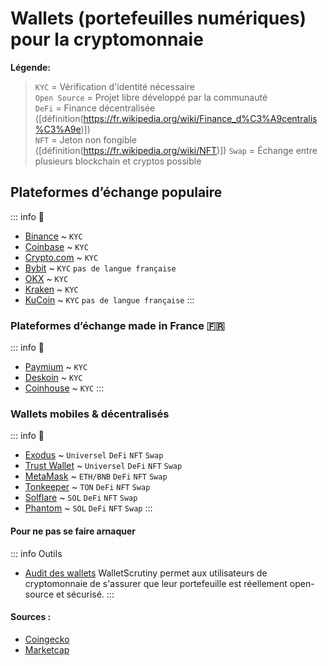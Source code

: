 # Wallets (portefeuilles numériques) pour la cryptomonnaie

**Légende:**
> `KYC` = Vérification d'identité nécessaire <br>
> `Open Source` = Projet libre développé par la communauté <br>
> `DeFi` = Finance décentralisée ([définition(https://fr.wikipedia.org/wiki/Finance_d%C3%A9centralis%C3%A9e)]) <br>
> `NFT` = Jeton non fongible ([définition(https://fr.wikipedia.org/wiki/NFT)])
> `Swap` = Échange entre plusieurs blockchain et cryptos possible

##  Plateformes d’échange populaire
::: info 📜
- [Binance](https://www.binance.com/fr) ~ `KYC`
- [Coinbase](https://www.binance.com/fr) ~ `KYC`
- [Crypto.com](https://crypto.com/fr) ~ `KYC`
- [Bybit](https://www.bybit.com/) ~ `KYC` `pas de langue française`
- [OKX](https://www.okx.com/fr) ~ `KYC`
- [Kraken](https://www.kraken.com/fr) ~ `KYC`
- [KuCoin](https://www.kucoin.com/) ~ `KYC` `pas de langue française`
:::

###  Plateformes d’échange made in France 🇫🇷
::: info 📜
- [Paymium](https://www.paymium.com) ~ `KYC`
- [Deskoin](https://www.deskoin.com) ~ `KYC`
- [Coinhouse](https://www.coinhouse.com/fr) ~ `KYC`
:::
###  Wallets mobiles & décentralisés
::: info 📜
- [Exodus](https://www.exodus.com) ~ `Universel` `DeFi` `NFT` `Swap`
- [Trust Wallet](https://trustwallet.com/fr) ~ `Universel` `DeFi` `NFT` `Swap`
- [MetaMask](https://metamask.io) ~ `ETH/BNB` `DeFi` `NFT` `Swap`
- [Tonkeeper](https://tonkeeper.com) ~ `TON` `DeFi` `NFT` `Swap`
- [Solflare](https://solflare.com) ~ `SOL` `DeFi` `NFT` `Swap`
- [Phantom](https://phantom.app) ~ `SOL` `DeFi` `NFT` `Swap`
:::

#### Pour ne pas se faire arnaquer
::: info Outils
- [Audit des wallets](https://walletscrutiny.com)
WalletScrutiny permet aux utilisateurs de cryptomonnaie de s'assurer que leur portefeuille est réellement open-source et sécurisé. 
:::

#### Sources :
- [Coingecko](https://www.coingecko.com/fr/platesformes)
- [Marketcap](https://coinmarketcap.com/fr/rankings/exchanges/)
